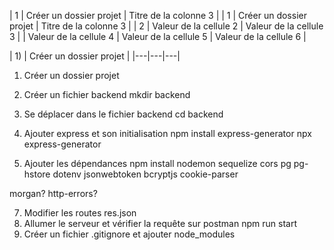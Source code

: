 
| 1 | Créer un dossier projet | Titre de la colonne 3 |
| 1 | Créer un dossier projet | Titre de la colonne 3 |
| 2 | Valeur de la cellule 2 | Valeur de la cellule 3 |
| Valeur de la cellule 4 | Valeur de la cellule 5 | Valeur de la cellule 6 |


| 1) | Créer un dossier projet |
|---|---|---|
1) Créer un dossier projet
2) Créer un fichier backend
mkdir backend


3) Se déplacer dans le fichier backend
cd backend

5) Ajouter express et son initialisation
npm install express-generator
npx express-generator

6) Ajouter les dépendances
npm install nodemon sequelize cors pg pg-hstore dotenv jsonwebtoken bcryptjs cookie-parser

morgan? http-errors?

7) Modifier les routes
res.json
8)  Allumer le serveur et vérifier la requête sur postman
 npm run start
9) Créer un fichier .gitignore et ajouter node_modules
